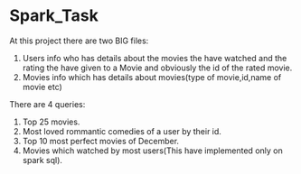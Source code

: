 # Spark_Task

At this project there are two BIG files:
1) Users info who has details about the movies the have watched and the rating the have given to a Movie and obviously the id of the rated movie.
2) Movies info which has details about movies(type of movie,id,name of movie etc)

There are 4 queries:
1) Top 25 movies. 
2) Most loved rommantic comedies of a user by their id.
3) Top 10 most perfect movies of December.
4) Movies which watched by most users(This have implemented only on spark sql).


 
